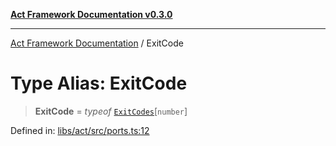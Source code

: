 [**Act Framework Documentation v0.3.0**](../README.md)

***

[Act Framework Documentation](../globals.md) / ExitCode

# Type Alias: ExitCode

> **ExitCode** = *typeof* [`ExitCodes`](../variables/ExitCodes.md)\[`number`\]

Defined in: [libs/act/src/ports.ts:12](https://github.com/Rotorsoft/act-root/blob/b40f67575d048d860d7c67a52d36c927803922d7/libs/act/src/ports.ts#L12)
